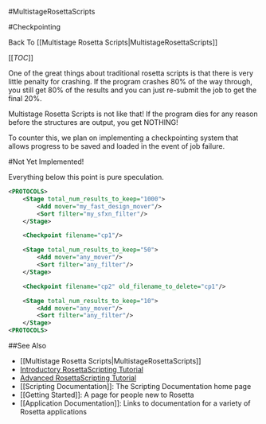 #MultistageRosettaScripts

#Checkpointing

Back To [[Multistage Rosetta Scripts|MultistageRosettaScripts]]

[[_TOC_]]

One of the great things about traditional rosetta scripts
is that there is very little penalty for crashing.
If the program crashes 80% of the way through, you still get 80% of the results
and you can just re-submit the job to get the final 20%.

Multistage Rosetta Scripts is not like that!
If the program dies for any reason before
the structures are output, you get NOTHING!

To counter this, we plan on implementing a checkpointing system that
allows progress to be saved and loaded in the event of job failure.

#Not Yet Implemented!

Everything below this point is pure speculation.

```xml
<PROTOCOLS>
	<Stage total_num_results_to_keep="1000">
		<Add mover="my_fast_design_mover"/>
		<Sort filter="my_sfxn_filter"/>
	</Stage>

	<Checkpoint filename="cp1"/>

	<Stage total_num_results_to_keep="50">
		<Add mover="any_mover"/>
		<Sort filter="any_filter"/>
	</Stage>

	<Checkpoint filename="cp2" old_filename_to_delete="cp1"/>

	<Stage total_num_results_to_keep="10">
		<Add mover="any_mover"/>
		<Sort filter="any_filter"/>
	</Stage>
<PROTOCOLS>
```

##See Also

* [[Multistage Rosetta Scripts|MultistageRosettaScripts]]
* [Introductory RosettaScripting Tutorial](https://www.rosettacommons.org/demos/latest/tutorials/scripting_with_rosettascripts/scripting_with_rosettascripts)
* [Advanced RosettaScripting Tutorial](https://www.rosettacommons.org/demos/latest/tutorials/advanced_scripting_with_rosettascripts/advanced_scripting_with_rosettascripts)
* [[Scripting Documentation]]: The Scripting Documentation home page
* [[Getting Started]]: A page for people new to Rosetta
* [[Application Documentation]]: Links to documentation for a variety of Rosetta applications
